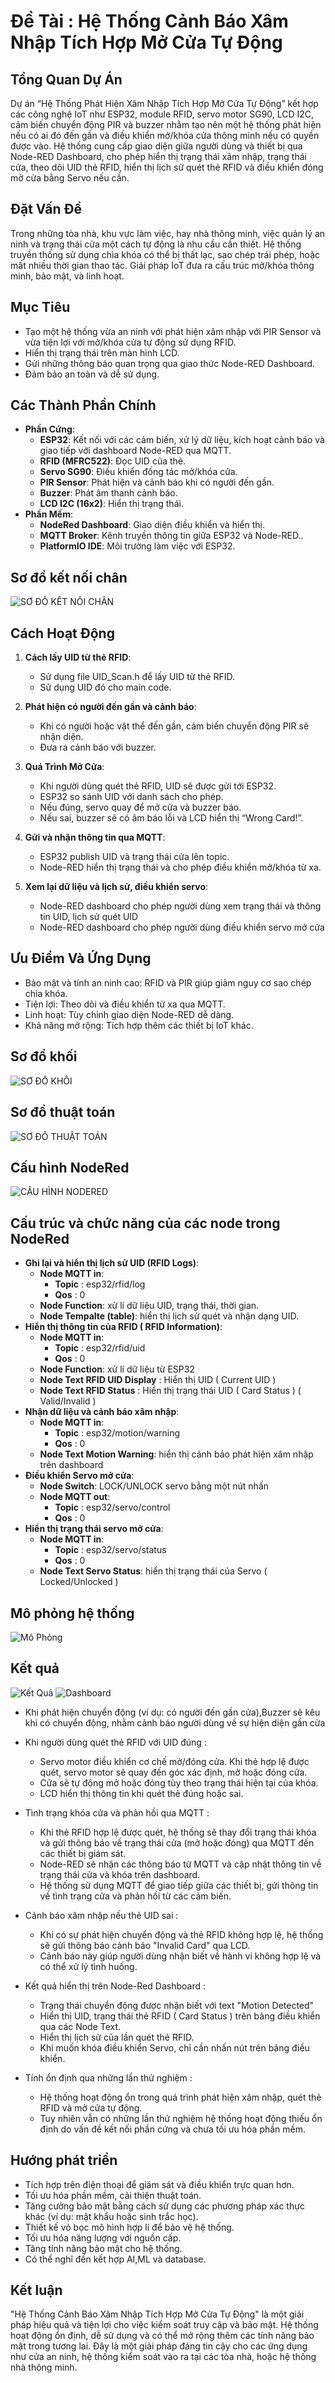 # Đề Tài : Hệ Thống Cảnh Báo Xâm Nhập Tích Hợp Mở Cửa Tự Động

## Tổng Quan Dự Án
Dự án “Hệ Thống Phát Hiện Xâm Nhập Tích Hợp Mở Cửa Tự Động” kết hợp các công nghệ IoT như ESP32, module RFID, servo motor SG90, LCD I2C, cảm biến chuyển động PIR và buzzer nhằm tạo nên một hệ thống phát hiện nếu có ai đó đến gần và điều khiển mở/khóa cửa thông minh nếu có quyền được vào. Hệ thống cung cấp giao diện giữa người dùng và thiết bị qua Node-RED Dashboard, cho phép hiển thị trạng thái xâm nhập, trạng thái cửa, theo dõi UID thẻ RFID, hiển thị lịch sử quét thẻ RFID và điều khiển đóng mở cửa bằng Servo nếu cần.

## Đặt Vấn Đề
Trong những tòa nhà, khu vực làm việc, hay nhà thông minh, việc quản lý an ninh và trạng thái cửa một cách tự động là nhu cầu cần thiết. Hệ thống truyền thống sử dụng chìa khóa có thể bị thất lạc, sao chép trái phép, hoặc mất nhiều thời gian thao tác. Giải pháp IoT đưa ra cấu trúc mở/khóa thông minh, bảo mật, và linh hoạt.

## Mục Tiêu
   - Tạo một hệ thống vừa an ninh với phát hiện xâm nhập với PIR Sensor và vừa tiện lợi với mở/khóa cửa tự động sử dụng RFID.
   - Hiển thị trạng thái trên màn hình LCD.
   - Gửi những thông báo quan trọng qua giao thức Node-RED Dashboard.
   - Đảm bảo an toàn và dễ sử dụng.

## Các Thành Phần Chính
- **Phần Cứng**:
  - **ESP32**: Kết nối với các cảm biến, xử lý dữ liệu, kích hoạt cảnh báo và giao tiếp với dashboard Node-RED qua MQTT.
  - **RFID (MFRC522)**: Đọc UID của thẻ.
  - **Servo SG90**: Điều khiển đống tác mở/khóa cửa.
  - **PIR Sensor**: Phát hiện và cảnh báo khi có người đến gần.
  - **Buzzer**: Phát âm thanh cảnh báo.
  - **LCD I2C (16x2)**: Hiển thị trạng thái.
- **Phần Mềm**:
  - **NodeRed Dashboard**: Giao diện điều khiển và hiển thị.
  - **MQTT Broker**: Kênh truyền thông tin giữa ESP32 và Node-RED..
  - **PlatformIO IDE**: Môi trường làm việc với ESP32.

## Sơ đồ kết nối chân
![SƠ ĐỒ KẾT NỐI CHÂN](images/MyPinConnectionDiagram.png)


## Cách Hoạt Động
1. **Cách lấy UID từ thẻ RFID**:
   - Sử dụng file UID_Scan.h để lấy UID từ thẻ RFID.
   - Sử dụng UID đó cho main code.

2. **Phát hiện có người đến gần và cảnh báo**:
   - Khi có người hoặc vật thể đến gần, cảm biến chuyển động PIR sẽ nhận diện.
   - Đưa ra cảnh báo với buzzer.

3. **Quá Trình Mở Cửa**:
   - Khi người dùng quét thẻ RFID, UID sẽ được gửi tới ESP32.
   - ESP32 so sánh UID với danh sách cho phép.
   - Nếu đúng, servo quay để mở cửa và buzzer báo.
   - Nếu sai, buzzer sẽ có âm báo lỗi và LCD hiển thị “Wrong Card!”.

4. **Gửi và nhận thông tin qua MQTT**:
   - ESP32 publish UID và trạng thái cửa lên topic.
   - Node-RED hiển thị trạng thái và cho phép điều khiển mở/khóa từ xa.

5. **Xem lại dữ liệu và lịch sử, điều khiển servo**:
   - Node-RED dashboard cho phép người dùng xem trạng thái và thông tin UID, lịch sử quét UID
   - Node-RED dashboard cho phép người dùng điều khiển servo mở cửa

## Ưu Điểm Và Ứng Dụng
   - Bảo mật và tính an ninh cao: RFID và PIR giúp giảm nguy cơ sao chép chìa khóa.
   - Tiện lợi: Theo dõi và điều khiển từ xa qua MQTT.
   - Linh hoạt: Tùy chỉnh giao diện Node-RED dễ dàng.
   - Khả năng mở rộng: Tích hợp thêm các thiết bị IoT khác.

## Sơ đồ khối 
![SƠ ĐỒ KHỐI](images/MyBlockDiagram.png)

## Sơ đồ thuật toán
![SƠ ĐỒ THUẬT TOÁN](images/MyFlowchart.png)

## Cấu hình NodeRed
![CẤU HÌNH NODERED](images/MyNodeRed.png)

## Cấu trúc và chức năng của các node trong NodeRed
- **Ghi lại và hiển thị lịch sử UID (RFID Logs)**:
  - **Node MQTT in**:
    - **Topic** : esp32/rfid/log
    - **Qos** : 0
  - **Node Function**: xử lí dữ liệu UID, trạng thái, thời gian.
  - **Node Tempalte (table)**: hiển thị lịch sử quét và nhận dạng UID.
- **Hiển thị thông tin của RFID ( RFID Information)**:
  - **Node MQTT in**:
    - **Topic** : esp32/rfid/uid
    - **Qos** : 0
  - **Node Function**: xử lí dữ liệu từ ESP32
  - **Node Text RFID UID Display** : Hiển thị UID ( Current UID )
  - **Node Text RFID Status** : Hiển thị trạng thái UID ( Card Status ) ( Valid/Invalid )
- **Nhận dữ liệu và cảnh báo xâm nhập**:
  - **Node MQTT in**:
    - **Topic** : esp32/motion/warning
    - **Qos** : 0
  - **Node Text Motion Warning**: hiển thị cảnh báo phát hiện xâm nhập trên dashboard
- **Điều khiển Servo mở cửa**:
  - **Node Switch**: LOCK/UNLOCK servo bằng một nút nhấn 
  - **Node MQTT out**:
    - **Topic** : esp32/servo/control
    - **Qos** : 0
- **Hiển thị trạng thái servo mở cửa**: 
  - **Node MQTT in**:
    - **Topic** : esp32/servo/status
    - **Qos** : 0
  - **Node Text Servo Status**: hiển thị trạng thái của Servo ( Locked/Unlocked )
    
## Mô phỏng hệ thống 
![Mô Phỏng](images/MySystemSimulation.png)

## Kết quả  
![Kết Quả]()
![Dashboard](images/MyNodeRedDashboard.png)
  - Khi phát hiện chuyển động (ví dụ: có người đến gần cửa),Buzzer sẽ kêu khi có chuyển động, nhằm cảnh báo người dùng về sự hiện diện gần cửa
    
  - Khi người dùng quét thẻ RFID với UID đúng :
    - Servo motor điều khiển cơ chế mở/đóng cửa. Khi thẻ hợp lệ được quét, servo motor sẽ quay đến góc xác định, mở hoặc đóng cửa.
    - Cửa sẽ tự động mở hoặc đóng tùy theo trạng thái hiện tại của khóa.
    - LCD hiển thị thông tin khi quét thẻ đúng hoặc sai.
   
  - Tình trạng khóa cửa và phản hồi qua MQTT : 
    - Khi thẻ RFID hợp lệ được quét, hệ thống sẽ thay đổi trạng thái khóa và gửi thông báo về trạng thái cửa (mở hoặc đóng) qua MQTT đến các thiết bị giám sát.
    - Node-RED sẽ nhận các thông báo từ MQTT và cập nhật thông tin về trạng thái cửa và khóa trên dashboard.
    - Hệ thống sử dụng MQTT để giao tiếp giữa các thiết bị, gửi thông tin về tình trạng cửa và phản hồi từ các cảm biến.

  - Cảnh báo xâm nhập nếu thẻ UID sai :
    - Khi có sự phát hiện chuyển động và thẻ RFID không hợp lệ, hệ thống sẽ gửi thông báo cảnh báo "Invalid Card" qua LCD.
    - Cảnh báo này giúp người dùng nhận biết về hành vi không hợp lệ và có thể xử lý tình huống.

  - Kết quả hiển thị trên Node-Red Dashboard :
    - Trạng thái chuyển động được nhận biết với text "Motion Detected"
    - Hiển thị UID, trạng thái thẻ RFID ( Card Status ) trên bảng điều khiển qua các Node Text.
    - Hiển thị lịch sử của lần quét thẻ RFID.
    - Khi muốn khóa điều khiển Servo, chỉ cần nhấn nút trên bảng điều khiển.

  - Tính ổn định qua những lần thử nghiệm :
    - Hệ thống hoạt động ổn trong quá trình phát hiện xâm nhập, quét thẻ RFID và mở cửa tự động.
    - Tuy nhiên vẫn có những lần thử nghiệm hệ thống hoạt động thiếu ổn định do vấn đề kết nối phần cứng và chưa tối ưu hóa phần mềm.

## Hướng phát triển
  - Tích hợp trên điện thoại để giám sát và điều khiển trực quan hơn.
  - Tối ưu hóa phần mềm, cải thiện thuật toán.
  - Tăng cường bảo mật bằng cách sử dụng các phương pháp xác thực khác (ví dụ: mật khẩu hoặc sinh trắc học).
  - Thiết kế vỏ bọc mô hình hợp lí để bảo vệ hệ thống.
  - Tối ưu hóa năng lượng với nguồn cấp.
  - Tăng tính năng bảo mật cho hệ thống.
  - Có thể nghĩ đến kết hợp AI,ML và database.

## Kết luận 
"Hệ Thống Cảnh Báo Xâm Nhập Tích Hợp Mở Cửa Tự Động" là một giải pháp hiệu quả và tiện lợi cho việc kiểm soát truy cập và bảo mật. Hệ thống hoạt động ổn định, dễ sử dụng và có thể mở rộng thêm các tính năng bảo mật trong tương lai. Đây là một giải pháp đáng tin cậy cho các ứng dụng như cửa an ninh, hệ thống kiểm soát vào ra tại các tòa nhà, hoặc hệ thống nhà thông minh.






